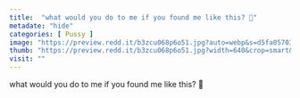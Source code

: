 ```yaml
---
title:  "what would you do to me if you found me like this? 🥺"
metadate: "hide"
categories: [ Pussy ]
image: "https://preview.redd.it/b3zcu068p6o51.jpg?auto=webp&s=d5fa0570395ba52bc21b9f0ae0f84e8302756c44"
thumb: "https://preview.redd.it/b3zcu068p6o51.jpg?width=640&crop=smart&auto=webp&s=d02d807c627979f6a0befa67bf100778d789f459"
visit: ""
---
```

what would you do to me if you found me like this? 🥺
